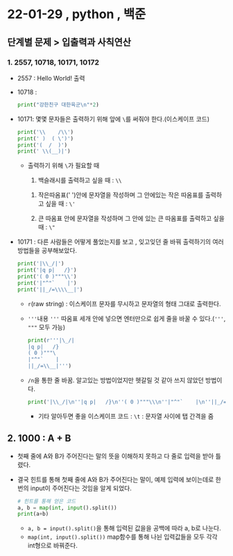 # 22-01-29  , python , 백준 

## 단계별 문제 > 입출력과 사칙연산



### 1. 2557, 10718, 10171, 10172

- 2557 : Hello World! 출력

- 10718 :

  ```python
  print("강한친구 대한육군\n"*2)
  ```

- 10171:  몇몇 문자들은 출력하기 위해 앞에 `\`를 써줘야 한다.(이스케이프 코드)

  ```python
  print('\\    /\\')
  print(' )  ( \')')
  print('(  /  )')
  print(' \\(__)|')
  ```

  - 출력하기 위해 `\`가 필요할 때

    1.  백슬래시를 출력하고 싶을 때 :   `\\`

    1)  작은따옴표(' ')안에 문자열을 작성하며 그 안에있는 작은 따옴표를 출력하고 싶을 때 : `\'`

    2)  큰 따옴표 안에 문자열을 작성하며 그 안에 있는 큰 따옴표를 출력하고 싶을 때 : `\"`

       

- 10171 :  다른 사람들은 어떻게 풀었는지를 보고 , 잊고잊던 줄 바꿔 출력하기의 여러 방법들을 공부해보았다.

  ```python
  print('|\\_/|')
  print('|q p|   /}')
  print('( 0 )"""\\')
  print('|"^"`    |')
  print('||_/=\\\\__|')
  ```

  - `r`(raw string) : 이스케이프 문자를 무시하고 문자열의 형태 그대로 출력한다.

  - `'''`내용 `'''` 따옴표 세개 안에 넣으면 엔터만으로 쉽게 줄을 바꿀 수 있다.(`'''`, `"""` 모두 가능)

    ```python
    print(r'''|\_/|
    |q p|   /}
    ( 0 )"""\
    |"^"`    |
    ||_/=\\__|''')
    ```

  - `/n`을 통한 줄 바꿈. 알고있는 방법이었지만 헷갈릴 것 같아 쓰지 않았던 방법이다.

    ```python
    print('|\\_/|\n''|q p|   /}\n''( 0 )"""\\\n''|"^"`    |\n''||_/=\\\\__|')
    ```

    - 기타 알아두면 좋을 이스케이프 코드 : `\t` : 문자열 사이에 탭 간격을 줌



## 2. 1000 : A + B

- 첫째 줄에 A와 B가 주어진다는 말의 뜻을 이해하지 못하고 다 줄로 입력을 받아 틀렸다.

- 결국 힌트를 통해 첫째 줄에 A와 B가 주어진다는 말이, 예제 입력에 보이는데로 한번의 input이 주어진다는 것임을 알게 되었다.

  ```python
  # 힌트를 통해 얻은 코드
  a, b = map(int, input().split())
  print(a+b)
  ```

  - `a, b = input().split()`을 통해 입력된 값을을 공백에 따라 a, b로 나눈다. 
  - `map(int, input().split())` map함수를 통해 나뉜 입력값들을 모두 각각 int형으로 바꿔준다.